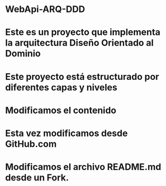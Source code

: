 # WebApi-ARQ-DDD

# Este es un proyecto que implementa la arquitectura Diseño Orientado al Dominio

# Este proyecto está estructurado por diferentes capas y niveles

# Modificamos el contenido

# Esta vez modificamos desde GitHub.com

# Modificamos el archivo README.md desde un Fork.